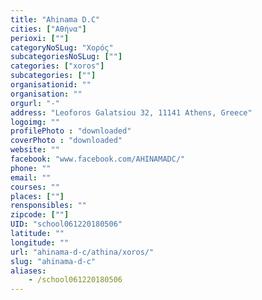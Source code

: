 ```yaml
---
title: "Ahinama D.C"
cities: ["Αθήνα"]
perioxi: [""]
categoryNoSLug: "Χορός"
subcategoriesNoSLug: [""]
categories: ["xoros"]
subcategories: [""]
organisationid: ""
organisation: ""
orgurl: "-"
address: "Leoforos Galatsiou 32, 11141 Athens, Greece"
logoimg: ""
profilePhoto : "downloaded"
coverPhoto : "downloaded"
website: ""
facebook: "www.facebook.com/AHINAMADC/"
phone: ""
email: ""
courses: ""
places: [""]
rensponsibles: ""
zipcode: [""]
UID: "school061220180506"
latitude: ""
longitude: ""
url: "ahinama-d-c/athina/xoros/"
slug: "ahinama-d-c"
aliases:
    - /school061220180506
---
```





